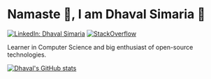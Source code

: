 # Namaste :pray:, I am Dhaval Simaria 👋 <br>

[![LinkedIn: Dhaval Simaria](https://img.shields.io/badge/-Dhaval%20Simaria-blue?style=flat-square&logo=Linkedin&logoColor=white&link=https://www.linkedin.com/in/dhavalsimaria/)](https://www.linkedin.com/in/dhavalsimaria/)
[![StackOverflow](https://img.shields.io/badge/-Dhaval%20Simaria-orange?style=flat-square&logo=StackOverflow&logoColor=white&link=https://stackoverflow.com/users/3957225/dhaval-simaria)](https://stackoverflow.com/users/3957225/dhaval-simaria)

Learner in Computer Science and big enthusiast of open-source technologies.

[![Dhaval's GitHub stats](https://github-readme-stats.vercel.app/api?username=dhavalsimaria&theme=vue-dark)](https://github.com/dhavalsimaria/github-readme-stats)

<!--
**dhavalsimaria/dhavalsimaria** is a ✨ _special_ ✨ repository because its `README.md` (this file) appears on your GitHub profile.

Here are some ideas to get you started:

- 🔭 I’m currently working on ...
- 🌱 I’m currently learning ...
- 👯 I’m looking to collaborate on ...
- 🤔 I’m looking for help with ...
- 💬 Ask me about ...
- 📫 How to reach me: ...
- 😄 Pronouns: ...
- ⚡ Fun fact: ...
-->
